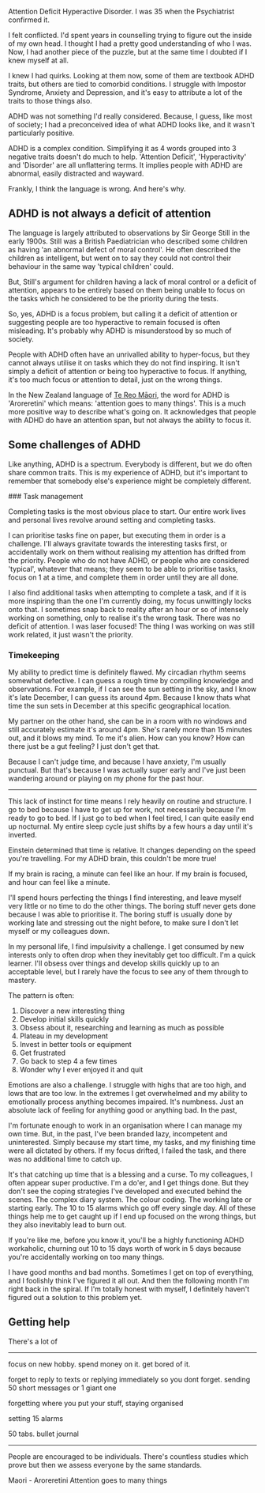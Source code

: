 Attention Deficit Hyperactive Disorder. I was 35 when the Psychiatrist confirmed it.

I felt conflicted. I'd spent years in counselling trying to figure out the inside of my own head. I thought I had a pretty good understanding of who I was. Now, I had another piece of the puzzle, but at the same time I doubted if I knew myself at all.

I knew I had quirks. Looking at them now, some of them are textbook ADHD traits, but others are tied to comorbid conditions. I struggle with Impostor Syndrome, Anxiety and Depression, and it's easy to attribute a lot of the traits to those things also.

ADHD was not something I'd really considered. Because, I guess, like most of society; I had a preconceived idea of what ADHD looks like, and it wasn't particularly positive.

ADHD is a complex condition. Simplifying it as 4 words grouped into 3 negative traits doesn't do much to help. 'Attention Deficit', 'Hyperactivity' and 'Disorder' are all unflattering terms. It implies people with ADHD are abnormal, easily distracted and wayward.

Frankly, I think the language is wrong. And here's why.

## ADHD is not always a deficit of attention

The language is largely attributed to observations by Sir George Still in the early 1900s. Still was a British Paediatrician who described some children as having 'an abnormal defect of moral control'. He often described the children as intelligent, but went on to say they could not control their behaviour in the same way 'typical children' could.

But, Still's argument for children having a lack of moral control or a deficit of attention, appears to be entirely based on them being unable to focus on the tasks which he considered to be the priority during the tests.

So, yes, ADHD is a focus problem, but calling it a deficit of attention or suggesting people are too hyperactive to remain focused is often misleading. It's probably why ADHD is misunderstood by so much of society. 

People with ADHD often have an unrivalled ability to hyper-focus, but they cannot always utilise it on tasks which they do not find inspiring. It isn't simply a deficit of attention or being too hyperactive to focus. If anything, it's too much focus or attention to detail, just on the wrong things. 

In the New Zealand language of [Te Reo Māori](https://www.tereohapai.nz/Browse/Terms/mi-NZ), the word for ADHD is 'Aroreretini' which means: 'attention goes to many things'. This is a much more positive way to describe what's going on. It acknowledges that people with ADHD do have an attention span, but not always the ability to focus it.

## Some challenges of ADHD

Like anything, ADHD is a spectrum. Everybody is different, but we do often share common traits. This is my experience of ADHD, but it's important to remember that somebody else's experience might be completely different. 

### Task management

Completing tasks is the most obvious place to start. Our entire work lives and personal lives revolve around setting and completing tasks. 

I can prioritise tasks fine on paper, but executing them in order is a challenge. I'll always gravitate towards the interesting tasks first, or accidentally work on them without realising my attention has drifted from the priority. People who do not have ADHD, or people who are considered 'typical', whatever that means; they seem to be able to prioritise tasks, focus on 1 at a time, and complete them in order until they are all done.

I also find additional tasks when attempting to complete a task, and if it is more inspiring than the one I'm currently doing, my focus unwittingly locks onto that. I sometimes snap back to reality after an hour or so of intensely working on something, only to realise it's the wrong task. There was no deficit of attention. I was laser focused! The thing I was working on was still work related, it just wasn't the priority.

### Timekeeping

My ability to predict time is definitely flawed. My circadian rhythm seems somewhat defective. I can guess a rough time by compiling knowledge and observations. For example, if I can see the sun setting in the sky, and I know it's late December, I can guess its around 4pm. Because I know thats what time the sun sets in December at this specific geographical location.

My partner on the other hand, she can be in a room with no windows and still accurately estimate it's around 4pm. She's rarely more than 15 minutes out, and it blows my mind. To me it's alien. How can you know? How can there just be a gut feeling? I just don't get that.

Because I can't judge time, and because I have anxiety, I'm usually punctual. But that's because I was actually super early and I've just been wandering around or playing on my phone for the past hour.

---

This lack of instinct for time means I rely heavily on routine and structure. I go to bed because I have to get up for work, not necessarily because I'm ready to go to bed. If I just go to bed when I feel tired, I can quite easily end up nocturnal. My entire sleep cycle just shifts by a few hours a day until it's inverted.

Einstein determined that time is relative. It changes depending on the speed you're travelling. For my ADHD brain, this couldn't be more true!

If my brain is racing, a minute can feel like an hour. If my brain is focused, and hour can feel like a minute.


I'll spend hours perfecting the things I find interesting, and leave myself very little or no time to do the other things. The boring stuff never gets done because I was able to prioritise it. The boring stuff is usually done by working late and stressing out the night before, to make sure I don't let myself or my colleagues down. 

In my personal life, I find impulsivity a challenge. I get consumed by new interests only to often drop when they inevitably get too difficult. I'm a quick learner. I'll obsess over things and develop skills quickly up to an acceptable level, but I rarely have the focus to see any of them through to mastery. 

The pattern is often:
1. Discover a new interesting thing
2. Develop initial skills quickly
3. Obsess about it, researching and learning as much as possible
4. Plateau in my development
5. Invest in better tools or equipment
6. Get frustrated
7. Go back to step 4 a few times
8. Wonder why I ever enjoyed it and quit

Emotions are also a challenge. I struggle with highs that are too high, and lows that are too low. In the extremes I get overwhelmed and my ability to emotionally process anything becomes impaired. It's numbness. Just an absolute lack of feeling for anything good or anything bad. In the past, 


I'm fortunate enough to work in an organisation where I can manage my own time. But, in the past, I've been branded lazy, incompetent and uninterested. Simply because my start time, my tasks, and my finishing time were all dictated by others. If my focus drifted, I failed the task, and there was no additional time to catch up.

It's that catching up time that is a blessing and a curse. To my colleagues, I often appear super productive. I'm a do'er, and I get things done. But they don't see the coping strategies I've developed and executed behind the scenes. The complex diary system. The colour coding. The working late or starting early. The 10 to 15 alarms which go off every single day. All of these things help me to get caught up if I end up focused on the wrong things, but they also inevitably lead to burn out.

If you're like me, before you know it, you'll be a highly functioning ADHD workaholic, churning out 10 to 15 days worth of work in 5 days because you're accidentally working on too many things.

I have good months and bad months. Sometimes I get on top of everything, and I foolishly think I've figured it all out. And then the following month I'm right back in the spiral. If I'm totally honest with myself, I definitely haven't figured out a solution to this problem yet. 

## Getting help

There's a lot of 



---


focus on new hobby. spend money on it. get bored of it.

forget to reply to texts or replying immediately so you dont forget. sending 50 short messages or 1 giant one

forgetting where you put your stuff, staying organised

setting 15 alarms


50 tabs. bullet journal


---


People are encouraged to be individuals. There's countless studies which prove but then we assess everyone by the same standards.



Maori - Aroreretini
Attention goes to many things
